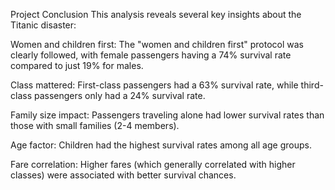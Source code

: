 Project Conclusion
This analysis reveals several key insights about the Titanic disaster:

Women and children first: The "women and children first" protocol was clearly followed, with female passengers having a 74% survival rate compared to just 19% for males.

Class mattered: First-class passengers had a 63% survival rate, while third-class passengers only had a 24% survival rate.

Family size impact: Passengers traveling alone had lower survival rates than those with small families (2-4 members).

Age factor: Children had the highest survival rates among all age groups.

Fare correlation: Higher fares (which generally correlated with higher classes) were associated with better survival chances.

